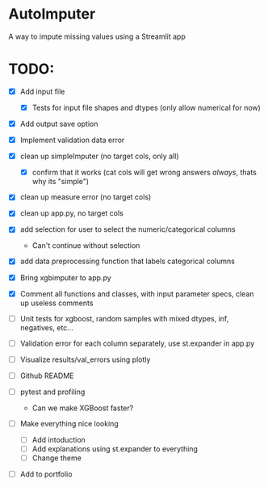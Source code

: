 # AutoImputer
A way to impute missing values using a Streamlit app

# TODO:

- [x] Add input file
    - [x] Tests for input file shapes and dtypes (only allow numerical for now)
- [x] Add output save option
- [x] Implement validation data error
- [x] clean up simpleImputer (no target cols, only all)
    - [x] confirm that it works (cat cols will get wrong answers _always_, thats why its "simple")
- [x] clean up measure error (no target cols)
- [x] clean up app.py, no target cols
- [x] add selection for user to select the numeric/categorical columns
    - Can't continue without selection
- [x] add data preprocessing function that labels categorical columns
- [x] Bring xgbimputer to app.py
- [x] Comment all functions and classes, with input parameter specs, clean up useless comments
- [ ] Unit tests for xgboost, random samples with mixed dtypes, inf, negatives, etc...
- [ ] Validation error for each column separately, use st.expander in app.py
- [ ] Visualize results/val_errors using plotly
- [ ] Github README
- [ ] pytest and profiling
    - Can we make XGBoost faster?
- [ ] Make everything nice looking
    - [ ] Add intoduction
    - [ ] Add explanations using st.expander to everything
    - [ ] Change theme
- [ ] Add to portfolio


